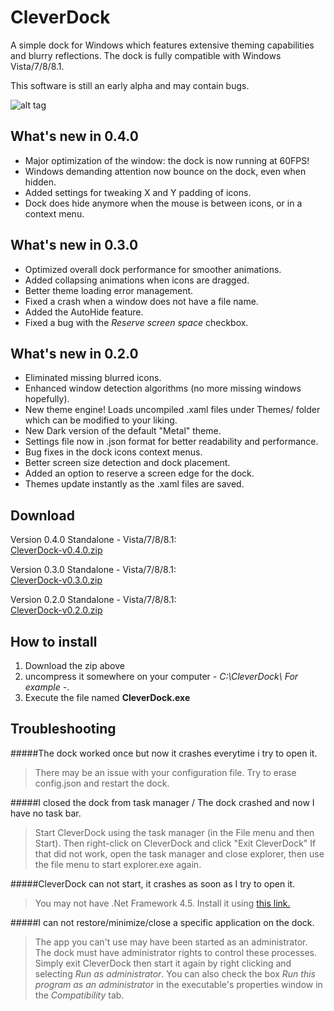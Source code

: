 CleverDock
===========

A simple dock for Windows which features extensive theming capabilities and blurry 
reflections. The dock is fully compatible with Windows Vista/7/8/8.1.

This software is still an early alpha and may contain bugs.

![alt tag](https://raw.githubusercontent.com/ldom66/clever-dock/master/screenshot-0.2.0.jpg)

What's new in 0.4.0
-------------------
- Major optimization of the window: the dock is now running at 60FPS!
- Windows demanding attention now bounce on the dock, even when hidden.
- Added settings for tweaking X and Y padding of icons.
- Dock does hide anymore when the mouse is between icons, or in a context menu.

What's new in 0.3.0
-------------------
- Optimized overall dock performance for smoother animations.
- Added collapsing animations when icons are dragged.
- Better theme loading error management.
- Fixed a crash when a window does not have a file name.
- Added the AutoHide feature.
- Fixed a bug with the *Reserve screen space* checkbox.

What's new in 0.2.0
-------------------
- Eliminated missing blurred icons.
- Enhanced window detection algorithms (no more missing windows hopefully).
- New theme engine! Loads uncompiled .xaml files under Themes/ folder which can be modified to your liking.
- New Dark version of the default "Metal" theme.
- Settings file now in .json format for better readability and performance.
- Bug fixes in the dock icons context menus.
- Better screen size detection and dock placement.
- Added an option to reserve a screen edge for the dock.
- Themes update instantly as the .xaml files are saved.

Download
--------
Version 0.4.0 Standalone - Vista/7/8/8.1:<br />
[CleverDock-v0.4.0.zip](https://github.com/ldom66/clever-dock/releases/download/v0.4.0/CleverDock-v0.4.0.zip)

Version 0.3.0 Standalone - Vista/7/8/8.1:<br />
[CleverDock-v0.3.0.zip](https://github.com/ldom66/clever-dock/releases/download/v0.3.0/CleverDock-v0.3.0.zip)

Version 0.2.0 Standalone - Vista/7/8/8.1:<br />
[CleverDock-v0.2.0.zip](https://github.com/ldom66/clever-dock/releases/download/v0.2.0/CleverDock-v0.2.0.zip)

How to install
--------------
1. Download the zip above
2. uncompress it somewhere on your computer *- C:\CleverDock\ For example -*. 
3. Execute the file named **CleverDock.exe**

Troubleshooting
---------------
#####The dock worked once but now it crashes everytime i try to open it.
> There may be an issue with your configuration file. Try to erase config.json and restart the dock.

#####I closed the dock from task manager / The dock crashed and now I have no task bar.
> Start CleverDock using the task manager (in the File menu and then Start). Then right-click on CleverDock and click "Exit CleverDock"
> If that did not work, open the task manager and close explorer, then use the file menu to start explorer.exe again.

#####CleverDock can not start, it crashes as soon as I try to open it.
> You may not have .Net Framework 4.5. Install it using [this link.](http://www.microsoft.com/fr-ca/download/details.aspx?id=30653)<br />

#####I can not restore/minimize/close a specific application on the dock.
> The app you can't use may have been started as an administrator. The dock must have administrator rights to control these processes. Simply exit CleverDock then start it again by right clicking and selecting *Run as administrator*. You can also check the box *Run this program as an administrator* in the executable's properties window in the *Compatibility* tab.

